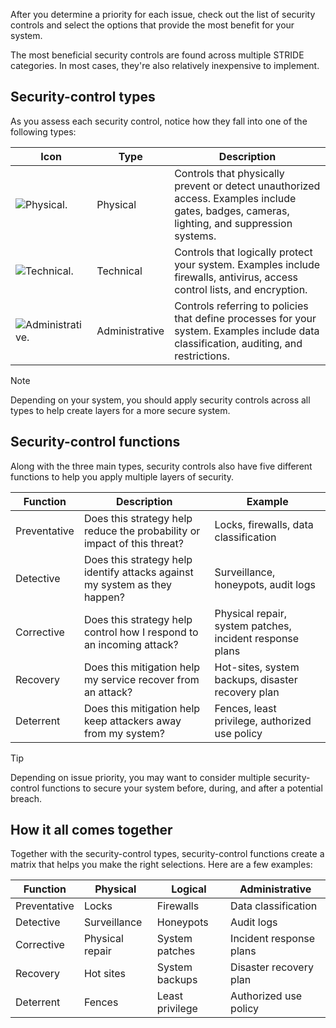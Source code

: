 After you determine a priority for each issue, check out the list of security controls and select the options that provide the most benefit for your system.

The most beneficial security controls are found across multiple STRIDE categories. In most cases, they're also relatively inexpensive to implement.

## Security-control types

As you assess each security control, notice how they fall into one of the following types:

|Icon|Type|Description|
|----|----|-----------|
|![Physical.](../media/Physical.png)|Physical| Controls that physically prevent or detect unauthorized access. Examples include gates, badges, cameras, lighting, and suppression systems.|
|![Technical.](../media/Technical.png)|Technical| Controls that logically protect your system. Examples include firewalls, antivirus, access control lists, and encryption.|
|![Administrative.](../media/Administrative.png)|Administrative| Controls referring to policies that define processes for your system. Examples include data classification, auditing, and restrictions.|

> [!NOTE]
> Depending on your system, you should apply security controls across all types to help create layers for a more secure system.

## Security-control functions

Along with the three main types, security controls also have five different functions to help you apply multiple layers of security.

|Function|Description|Example|
|--------|-----------|-------|
|Preventative|Does this strategy help reduce the probability or impact of this threat?|Locks, firewalls, data classification|
|Detective|Does this strategy help identify attacks against my system as they happen?|Surveillance, honeypots, audit logs|
|Corrective|Does this strategy help control how I respond to an incoming attack?|Physical repair, system patches, incident response plans|
|Recovery|Does this mitigation help my service recover from an attack?|Hot-sites, system backups, disaster recovery plan|
|Deterrent|Does this mitigation help keep attackers away from my system?|Fences, least privilege, authorized use policy|

> [!TIP]
> Depending on issue priority, you may want to consider multiple security-control functions to secure your system before, during, and after a potential breach.

## How it all comes together

Together with the security-control types, security-control functions create a matrix that helps you make the right selections. Here are a few examples:

|Function|Physical|Logical|Administrative|
|--------|--------|-------|--------------|
|Preventative|Locks|Firewalls|Data classification|
|Detective|Surveillance|Honeypots|Audit logs|
|Corrective|Physical repair|System patches|Incident response plans|
|Recovery|Hot sites|System backups|Disaster recovery plan|
|Deterrent|Fences|Least privilege|Authorized use policy|